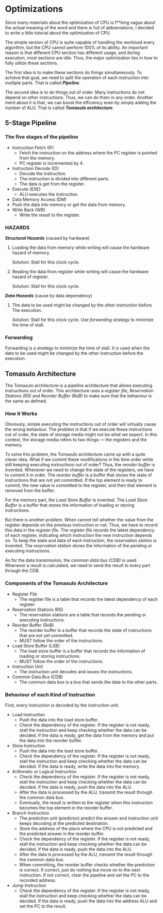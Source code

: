 # Optimizations

Since many materials about the optimization of CPU is f**king vague about the
actual meaning of the word and there is full of abbreviations, I decided to
write a little tutorial about the optimization of CPU.

The simple version of CPU is quite capable of handling the workload every
algorithm, but the CPU cannot perform 100% of its ability.  An important
reason is that different CPU section has different usage, and during
execution, most sections are idle.  Thus, the major optimization lies in
how to fully utilize these sections.

The first idea is to make these sections do things simultaneously.  To
achieve that goal, we need to split the operation of each instruction into
multiple parts.  That is called ***Pipeline***.

The second idea is to do things out of order.  Many instructions do not
depend on other instructions.  Thus, we can do them in any order.  Another
merit about it is that, we can boost the efficiency even by simply adding
the number of ALU. That is called ***Tomasulo architecture***.

## 5-Stage Pipeline

### The five stages of the pipeline
- Instruction Fetch (IF)
  - Fetch the instruction on the address where the PC register is pointed
    from the memory.
  - PC register is incremented by 4.
- Instruction Decode (ID)
  - Decode the instruction.
  - The instruction is divided into different parts.
  - The data is get from the register.
- Execute (EXE)
  - ALU executes the instruction.
- Data Memory Access (DM)
- Push the data into memory or get the data from memory.
- Write Back (WB)
  - Write the result to the register.

### HAZARDS

***Structural Hazards*** (caused by hardware)
1. Loading the data from memory while writing will cause the hardware hazard
   of memory.

   Solution: Stall for this clock cycle.

2. Reading the data from register while writing will cause the hardware hazard
   of register.

   Solution: Stall for this clock cycle.

***Data Hazards*** (cause by data dependency)
1. The data to be used might be changed by the other instruction before
   The execution.

   Solution: Stall for this clock cycle. Use *forwarding* strategy to
   minimize the time of stall.

### Forwarding
Forwarding is a strategy to minimize the time of stall.  It is used when
the data to be used might be changed by the other instruction before the
execution.

## Tomasulo Architecture
The Tomasulo architecture is a pipeline architecture that allows executing
instructions out of order.  This architecture uses a *register file*,
*Reservation Stations (RS)* and *Reorder Buffer (RoB)* to make sure that
the behaviour is the same as defined.

### How it Works
Obviously, simple executing the instructions out of order will virtually
cause the wrong behaviour.  The problem is that if we execute these
instructions out of order, the state of storage media might not be what we
expect.  In this context, the storage media refers to two things — the
registers and the memory.

To solve this problem, the Tomasulo architecture came up with a quite clever
idea. What if we commit these modifications in the time order while still
keeping executing instructions out of order?  Thus, the *reorder buffer*
is invented.  Whenever we need to change the state of the registers, we have
to commit it in order.  The *reorder buffer* is a buffer that stores the
state of instructions that are not yet committed.  If the top element is
ready to commit, the new value is committed to the register, and then that
element is removed from the buffer.

For the memory part, the *Load Store Buffer* is invented.  The *Load Store
Buffer* is a buffer that stores the information of loading or storing
instructions.

But there is another problem.  When cannot tell whether the value from the
register depends on the previous instruction or not.  Thus, we have to
record this data in the *register file*.  The *register file* records the
latest dependency of each register, indicating which instruction the new
instruction depends on.  To keep the state and data of each instruction,
the *reservation station* is invented.  The *reservation station* stores
the information of the pending or executing instructions.

As for the data transmission, the *common data bus (CDB)* is used.  Whenever
a result is calculated, we need to send the result to every part through the
CDB.

### Components of the Tomasulo Architecture
- Register File
  - The register file is a table that records the latest dependency of each
    register.
- Reservation Stations (RS)
  - The reservation stations are a table that records the pending or executing
    instructions.
- Reorder Buffer (RoB)
  - The reorder buffer is a buffer that records the state of instructions
    that are not yet committed.
  - MUST follow the order of the instructions.
- Load Store Buffer (LSB)
  - The load store buffer is a buffer that records the information of
    loading or storing instructions.
  - MUST follow the order of the instructions.
- Instruction Unit
  - The instruction unit decodes and issues the instructions. 
- Common Data Bus (CDB)
  - The common data bus is a bus that sends the data to the other parts.

### Behaviour of each Kind of Instruction
First, every instruction is decoded by the instruction unit.

- Load Instruction
  - Push the data into the load store buffer.
  - Check the dependency of the register.  If the register is not ready,
    stall the instruction and keep checking whether the data can be
    decided. If the data is ready, get the data from the memory and
    put the data into the reorder buffer.
- Store Instruction
  - Push the data into the load store buffer.
  - Check the dependency of the register.  If the register is not ready,
    stall the instruction and keep checking whether the data can be
    decided. If the data is ready, write the data into the memory.
- Arithmetic or Logical Instruction
  - Check the dependency of the register.  If the register is not ready,
    stall the instruction and keep checking whether the data can be
    decided. If the data is ready, push the data into the ALU.
  - After the data is processed by the ALU, transmit the result through
    the common data bus.
  - Eventually, the result is written to the register when this instruction
    becomes the top element in the reorder buffer.
- Branch Instruction
  - The prediction unit (predictor) predict the answer and instruction unit
    keeps decoding at the predicted destination.
  - Store the address of the place where the CPU is not predicted and the
    predicted answer in the reorder buffer.
  - Check the dependency of the register.  If the register is not ready,
    stall the instruction and keep checking whether the data can be
    decided. If the data is ready, push the data into the ALU.
  - After the data is processed by the ALU, transmit the result through
    the common data bus.
  - When committing, the reorder buffer checks whether the prediction is
    correct.  If correct, just do nothing but move on to the next
    instruction. If not correct, clear the pipeline and set the PC to the
    recorded address.
- Jump Instruction
  - Check the dependency of the register.  If the register is not ready,
    stall the instruction and keep checking whether the data can be
    decided. If the data is ready, push the data into the address ALU and
    set the PC to the result.

